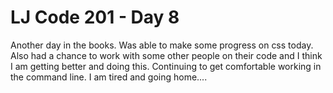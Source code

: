 # LJ Code 201 - Day 8

Another day in the books.  Was able to make some progress on css today.  
Also had a chance to work with some other people on their code and I think I am
getting better and doing this.  Continuing to get comfortable working in the
command line.  I am tired and going home....
